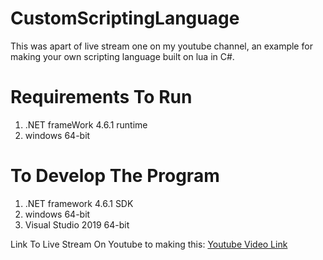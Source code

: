 # CustomScriptingLanguage
This was apart of live stream one on my youtube channel, an example for making your own scripting language built on lua in C#.


# Requirements To Run
1. .NET frameWork 4.6.1 runtime
2. windows 64-bit

# To Develop The Program
1. .NET framework 4.6.1 SDK
2. windows 64-bit
3. Visual Studio 2019 64-bit

Link To Live Stream On Youtube to making this: [Youtube Video Link](https://www.youtube.com/watch?v=MVLDj3g4qkc)
